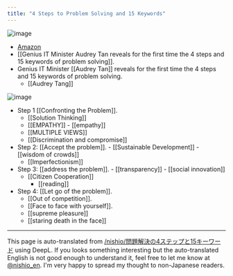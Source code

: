 ```yaml
---
title: "4 Steps to Problem Solving and 15 Keywords"
---
```


![image](https://gyazo.com/5e8d9d1d1dc8b0d8e8da3fe2eef86ce1/thumb/1000)
- [Amazon](https://amzn.to/3OocotH)
- [[Genius IT Minister Audrey Tan reveals for the first time the 4 steps and 15 keywords of problem solving]].
- Genius IT Minister [[Audrey Tan]] reveals for the first time the 4 steps and 15 keywords of problem solving.
    - [[Audrey Tang]]

![image](https://gyazo.com/db081ffde23739b883460cc7a2eaeb05/thumb/1000)
- Step 1 [[Confronting the Problem]].
    - [[Solution Thinking]]
    - [[EMPATHY]]
            - [[empathy]]
    - [[MULTIPLE VIEWS]]
    - [[Discrimination and compromise]]
- Step 2: [[Accept the problem]].
        - [[Sustainable Development]]
        - [[wisdom of crowds]]
    - [[Imperfectionism]]
- Step 3: [[address the problem]].
        - [[transparency]]
        - [[social innovation]]
    - [[Citizen Cooperation]]
        - [[reading]]
- Step 4: [[Let go of the problem]].
    - [[Out of competition]].
    - [[Face to face with yourself]].
    - [[supreme pleasure]]
    - [[staring death in the face]]
---
This page is auto-translated from [/nishio/問題解決の4ステップと15キーワード](https://scrapbox.io/nishio/問題解決の4ステップと15キーワード) using DeepL. If you looks something interesting but the auto-translated English is not good enough to understand it, feel free to let me know at [@nishio_en](https://twitter.com/nishio_en). I'm very happy to spread my thought to non-Japanese readers.